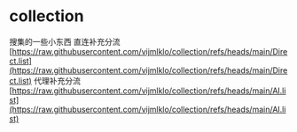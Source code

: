 # collection
搜集的一些小东西
直连补充分流 [https://raw.githubusercontent.com/vijmlklo/collection/refs/heads/main/Direct.list](https://raw.githubusercontent.com/vijmlklo/collection/refs/heads/main/Direct.list)
代理补充分流 [https://raw.githubusercontent.com/vijmlklo/collection/refs/heads/main/AI.list](https://raw.githubusercontent.com/vijmlklo/collection/refs/heads/main/AI.list)
